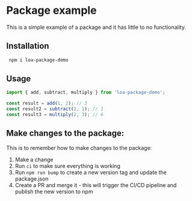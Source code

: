 # Package example

This is a simple example of a package and it has little to no functionality.

## Installation

```bash
 npm i loa-package-demo
```

## Usage

```typescript
import { add, subtract, multiply } from 'loa-package-demo';

const result = add(1, 2); // 3
const result2 = subtract(2, 1); // 1
const result3 = multiply(2, 3); // 6
```

## Make changes to the package:

This is to remember how to make changes to the package:

1. Make a change
2. Run `ci` to make sure everything is working
3. Run `npm run bump` to create a new version tag and update the package.json
4. Create a PR and merge it - this will trigger the CI/CD pipeline and publish the new version to npm
